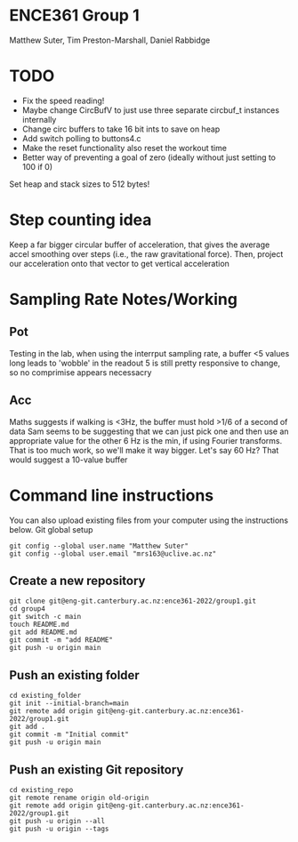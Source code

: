 # ENCE361 Group 1
Matthew Suter, Tim Preston-Marshall, Daniel Rabbidge

# TODO
- Fix the speed reading!
- Maybe change CircBufV to just use three separate circbuf_t instances internally
- Change circ buffers to take 16 bit ints to save on heap
- Add switch polling to buttons4.c
- Make the reset functionality also reset the workout time
- Better way of preventing a goal of zero (ideally without just setting to 100 if 0)

Set heap and stack sizes to 512 bytes!


# Step counting idea
Keep a far bigger circular buffer of acceleration, that gives the average accel smoothing over steps (i.e., the raw gravitational force). 
Then, project our acceleration onto that vector to get vertical acceleration

# Sampling Rate Notes/Working
## Pot
Testing in the lab, when using the interrput sampling rate, a buffer <5 values long leads to 'wobble' in the readout
5 is still pretty responsive to change, so no comprimise appears necessacry

## Acc
Maths suggests if walking is <3Hz, the buffer must hold >1/6 of a second of data
Sam seems to be suggesting that we can just pick one and then use an appropriate value for the other
6 Hz is the min, if using Fourier transforms. That is too much work, so we'll make it way bigger. Let's say 60 Hz?
That would suggest a 10-value buffer

# Command line instructions

You can also upload existing files from your computer using the instructions below.
Git global setup

```
git config --global user.name "Matthew Suter"
git config --global user.email "mrs163@uclive.ac.nz"
```

## Create a new repository

```
git clone git@eng-git.canterbury.ac.nz:ence361-2022/group1.git
cd group4
git switch -c main
touch README.md
git add README.md
git commit -m "add README"
git push -u origin main
```

## Push an existing folder

```
cd existing_folder
git init --initial-branch=main
git remote add origin git@eng-git.canterbury.ac.nz:ence361-2022/group1.git
git add .
git commit -m "Initial commit"
git push -u origin main
```

## Push an existing Git repository

```
cd existing_repo
git remote rename origin old-origin
git remote add origin git@eng-git.canterbury.ac.nz:ence361-2022/group1.git
git push -u origin --all
git push -u origin --tags
```


